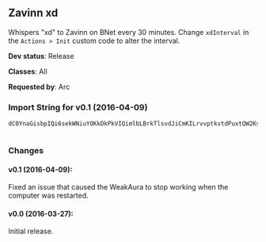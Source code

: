 ## Zavinn xd

Whispers "xd" to Zavinn on BNet every 30 minutes. Change `xdInterval`
in the `Actions > Init` custom code to alter the interval.

**Dev status**: Release

**Classes**: All

**Requested by**: Arc

### Import String for v0.1 (2016-04-09)

    dC0YnaGisbpIQi6sekWNiuYOKkDkPkVIQimlbLBrkTlsvdJiCmKILrvvptkvtdPuxtQW2KsPVrvfnocf6CeQ4EOu7JQkCqQkluq1djvmrPOlIuYgLc(iHkDsuIvk0mLQANKk9tPqdLqbTuPIEkbtLiDvIOVsOuJvkfRLQk9wQIYDPkQ2RO(lH0GHdtYIPkspwGjtPllzZivFMu0OLsoTiVMuOztXTfKDJQFtLHJsA5i55Oy6iUorTDQsFNqrJNqCEQcRNqv7xDMMS0SGnlnlOcijhNjlnlK4jswAwiqMH4cLfmUaLz4BWEOKPuIwCVh1QDyCbkZOZb7Hyxkn6tMsXONQ0m54mEMp9jRNRNQ0m54hnUaLzimype7sPrFYukgbL3YQ3Myy1O8GXZ8Ppz98JhnUaLziILfoPO8Qmd2dAeJsiXymgJXymgJHwTdw4KIYRYm80IiMvXhIyflMWgj(GPcCClZrJlqzgIx5nX5HlvP5G9qd(v5nX5EsAOPJ2QHJgxGYmeVYBIZzP5ymgJXymgJXymgJXyOv7WVkVjoxSygSsvmfpOyP5rb9gfdPn2b7HGEJIH0g7WrnKymgJXym0QDinfQgo6dJIHmeXE8OwTJolImfNz4xL3eNlwmdwPkMIhuS0mSHJAWtMrI(OvjwmdUJm8WjtncxQsZbDQuXT6pACbkZGUmpGKC8HMfXVkVjoVBVJJXyq3rnsd2dAcBeUUIBr0vouduPIBz62ByDhhJXymgdJlqzgSsvmfpOyPzydrdB4PkcXusvAoypcxxXTinqLkULfoDx3uVJJXymgJrI(WtveIPKQ0CWM9q8kVjopCPknhKwf)4ymgJXymgJbvrKP4dwPkMIhuS084ymgJXyuC7XXymkU9yXThpQv7qe7rJlqzg0L5bKKJpeX2T3XXyms0hChziEL3eNZsZbPvXpogJXymgufrMIFCmgJIBpogJHXfOmJetJCtIxd2dMYubKUIXWgHRR4wKgOsf3YcNUlCpyPzxXR8M4CwA2R3XXyms0hjMg5MeVgKwf)4ymgJXyeUUcf3k2TsmSwuDfVYBIZzPzydniIvd9oogJrXThlU94rJlqzggNYw2b7bDLHPoACbkZOFJ(AkQGK6OdTeecB0VrFnfvsDfKStAf2OFJ(AkAd(yPpTAoypKiSbnHn8)OXfOmdJIH03PSDwmYgYrJlqzggNYkjNrMQeiuLsJd2djoACbkZW4u2gujtz1XjZjd2djoEuR2Hyyrr3rfIzyCk7WXArPijhNzqAPiJqkpg0vjJ(JgxGYmOlZdijhFqO8OVtz7274ymgIx5nX5S0CWEOzr8RYBIZ7274ymgj6dXR8M4CwAoiTk(XXymgJXGQiYu8r)g91uubj1rhAjiCCmgJYWuhhJXymgdQIitXh9B0xtrLuxbj7KwhhJXO42Jf3E8OwTdDugdZGq5rFNYouC7iWXjuodZGQiuEmuesfIvcJ(JgxGYmOlZdijhFyD9DkRpcPcXkPBVJJXyKOpmoLTSdsRIpOkImfFuC7XXymoogJHXfOmdQIr2qgShekp67u2U9oogJXXXyms0hufJSHmyZE0VrFnfvqsD0HwccdsRIFCmgJXymmoLTSd2dcLCDCmgJYWuj6dQIr2qgSzp63OVMIkPUcs2jTgKwf)4ymgJXyKOpmkgsFNY2zXiBid2Sh9B0xtrLuxbj7KwdsRIFCmgJXymgJXW4uwj5mYuLaHQuACWEyCkRKCgzQsGqvkno8edAoogJXymgLHPoogJXymgJXyyCkRKCgzQsGqvknoypO54ymgJXyuC7XXymgJXirFyCkRKCgzQsGqvkno8d2d)hKwf)4ymgJXymgJHwTdFmmYHQHywdg5GGQSLv)XXymgJXymgdJtzl7G9GqjxhhJXymgJIBpogJrzyQe9bvXiBid2Sh9B0xtrBWhl9PvZbPvXpogJXymggNY2GkzkRoozozWEyCkBdQKPS64K5KHNyqZXXymkU94ymghhJXWOyi9DkBNfJSHmypOkgzd54ymghhJXirFWDKHXPSLDqAv8JJXymgJrI(W4u2gujtz1XjZjd)G9G2dsRIFCmgJXymgJXqR2H4M8wdzw1FCmgJXymgJXGvQeN0vdITVHNPHHE9dF6t2HE9dn45d6QKPSdIByCkREn074ymgJXyugM64ymgJXymgJHoIknfQO07JoPO6stydRRVtz9riviwj9oogJXymgf3ECmgJIBpwC7XJA1o0rMH4cniLiKbDzEaj54hnUaLzqxMhqso(W6KwIq6274ymgj6dUJmmoLTSdsRIpOkImfFuC7XXymmUaLzqrgShKuOQBVHwTJolLzqsHQrxMepOgfRUGw9oogJrI(GIm0oe0BumK2yh(XqellCsr5vzgKwf)4ymgJXyiITBVJJXymgJHGEJIH0g7G9GICCmgJIBpwC7rF6ToPLiKb7H1jTeHC8O113PS(iKkeRKU9YcwNObYmexOC4zsMKfcKziUqslrizb6Y8asYX7274ymgufrMIpuYukrlUx9wN0ses3EhlUnlylMGSGpQGHxj0tZWFjOPTALG2ALqCYc2edRgLhslrizbXGGSqRkPzlsUbA3HeT322BN2DiH)T7NIth(NPRTd)ZcjBwWVkVjoFiInlK4jIObUqSAkszZ6stwWOyiTXM1LgA3wjOrCAN2(z7zbJtzZsZc2eD6PazdXJS0SqizdjLLMjzswGUkGKC8S0SqizdjLLMjzswGsfuzPzHqYgsklntYKSaLZuzPzHqYgsklntYKSarzkojlnles2qszPzsMKjzbUCiPujn1SOyY6stwGQ0m54s9G1klqkrizbcvstnlQS0Sq5T4KSGooUnrsootwG4bRvwGHOiYmzbzE5T4KSGsM4YcYmLOkJyQ8GHqjx5WZcYmLOY8ejhEMKfeZKL0k3aT7qI2BB7Tt7oKW)29tXPd)Z012H)zswiuwWMfyYc(RNg9sO3)oYcEZ6sdT9NMmjNba
     

### Changes

#### v0.1 (2016-04-09):

Fixed an issue that caused the WeakAura to stop working when the
computer was restarted.


#### v0.0 (2016-03-27):

Initial release.

